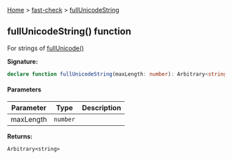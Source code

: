 [Home](/) &gt; [fast-check](../fast-check.md) &gt; [fullUnicodeString](fullUnicodeString_2.md)

## fullUnicodeString() function

For strings of [fullUnicode()](fullUnicode_1.md)

<b>Signature:</b>

```typescript
declare function fullUnicodeString(maxLength: number): Arbitrary<string>;
```

#### Parameters

|  Parameter | Type | Description |
|  --- | --- | --- |
|  maxLength | <code>number</code> |  |

<b>Returns:</b>

`Arbitrary<string>`


